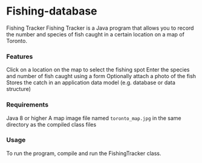 # Fishing-database
Fishing Tracker
Fishing Tracker is a Java program that allows you to record the number and species of fish caught in a certain location on a map of Toronto.

### Features
Click on a location on the map to select the fishing spot
Enter the species and number of fish caught using a form
Optionally attach a photo of the fish
Stores the catch in an application data model (e.g. database or data structure)
### Requirements
Java 8 or higher
A map image file named `toronto_map.jpg` in the same directory as the compiled class files

### Usage
To run the program, compile and run the FishingTracker class.
